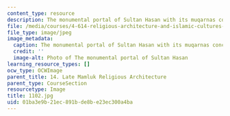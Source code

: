 ```yaml
---
content_type: resource
description: The monumental portal of Sultan Hasan with its muqarnas conch.
file: /media/courses/4-614-religious-architecture-and-islamic-cultures-fall-2002/01ba3e9b21ec891bde8be23ec300a4ba_1102.jpg
file_type: image/jpeg
image_metadata:
  caption: The monumental portal of Sultan Hasan with its muqarnas conch.
  credit: ''
  image-alt: Photo of The monumental portal of Sultan Hasan
learning_resource_types: []
ocw_type: OCWImage
parent_title: 14. Late Mamluk Religious Architecture
parent_type: CourseSection
resourcetype: Image
title: 1102.jpg
uid: 01ba3e9b-21ec-891b-de8b-e23ec300a4ba
---
```

